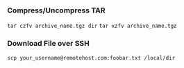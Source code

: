 ### Compress/Uncompress TAR
`tar czfv archive_name.tgz dir`
`tar xzfv archive_name.tgz`

### Download File over SSH
`scp your_username@remotehost.com:foobar.txt /local/dir`
